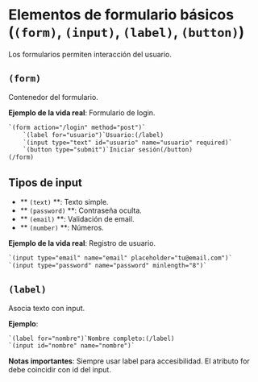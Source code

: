 # Elementos de formulario básicos (`(form)`, `(input)`, `(label)`, `(button)`)

Los formularios permiten interacción del usuario.

## `(form)`

Contenedor del formulario.

**Ejemplo de la vida real**: Formulario de login.

```html
`(form action="/login" method="post")`
    `(label for="usuario")`Usuario:(/label)
    `(input type="text" id="usuario" name="usuario" required)`
    `(button type="submit")`Iniciar sesión(/button)
(/form)
```

## Tipos de input

- ** ``(text)`` **: Texto simple.
- ** ``(password)`` **: Contraseña oculta.
- ** ``(email)`` **: Validación de email.
- ** ``(number)`` **: Números.

**Ejemplo de la vida real**: Registro de usuario.

```html
`(input type="email" name="email" placeholder="tu@email.com")`
`(input type="password" name="password" minlength="8")`
```

## `(label)`

Asocia texto con input.

**Ejemplo**:

```html
`(label for="nombre")`Nombre completo:(/label)
`(input id="nombre" name="nombre")`
```

**Notas importantes**: Siempre usar label para accesibilidad. El atributo for debe coincidir con id del input.